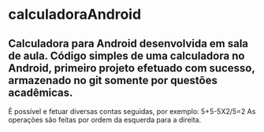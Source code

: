 # calculadoraAndroid
Calculadora para Android desenvolvida em sala de aula.
Código simples de uma calculadora no Android,
primeiro projeto efetuado com sucesso, armazenado no git somente por questões acadêmicas.
--
É possível e fetuar diversas contas seguidas, por exemplo:
5+5-5X2/5=2
As operações são feitas por ordem da esquerda para a direita.
